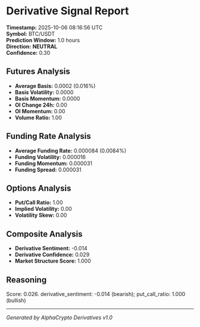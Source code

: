 # Derivative Signal Report

**Timestamp:** 2025-10-06 08:16:56 UTC  
**Symbol:** BTC/USDT  
**Prediction Window:** 1.0 hours  
**Direction:** **NEUTRAL**  
**Confidence:** 0.30

## Futures Analysis
- **Average Basis:** 0.0002 (0.016%)
- **Basis Volatility:** 0.0000
- **Basis Momentum:** 0.0000
- **OI Change 24h:** 0.00
- **OI Momentum:** 0.00
- **Volume Ratio:** 1.00

## Funding Rate Analysis
- **Average Funding Rate:** 0.000084 (0.0084%)
- **Funding Volatility:** 0.000016
- **Funding Momentum:** 0.000031
- **Funding Spread:** 0.000031

## Options Analysis
- **Put/Call Ratio:** 1.00
- **Implied Volatility:** 0.00
- **Volatility Skew:** 0.00

## Composite Analysis
- **Derivative Sentiment:** -0.014
- **Derivative Confidence:** 0.029
- **Market Structure Score:** 1.000

## Reasoning
Score: 0.026. derivative_sentiment: -0.014 (bearish); put_call_ratio: 1.000 (bullish)

---
*Generated by AlphaCrypto Derivatives v1.0*
